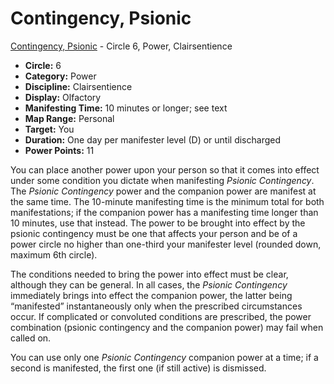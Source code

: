 # Contingency, Psionic

[Contingency, Psionic](/Psionics/C/ContingencyPsionic.md) - Circle 6, Power, Clairsentience

- **Circle:** 6
- **Category:** Power
- **Discipline:** Clairsentience
- **Display:** Olfactory
- **Manifesting Time:** 10 minutes or longer; see text
- **Map Range:** Personal
- **Target:** You
- **Duration:** One day per manifester level (D) or until discharged
- **Power Points:** 11

You can place another power upon your person so that it comes into effect under some condition you dictate when manifesting *Psionic Contingency*. The *Psionic Contingency* power and the companion power are manifest at the same time. The 10-minute manifesting time is the minimum total for both manifestations; if the companion power has a manifesting time longer than 10 minutes, use that instead. The power to be brought into effect by the psionic contingency must be one that affects your person and be of a power circle no higher than one-third your manifester level (rounded down, maximum 6th circle).

The conditions needed to bring the power into effect must be clear, although they can be general. In all cases, the *Psionic Contingency* immediately brings into effect the companion power, the latter being “manifested” instantaneously only when the prescribed circumstances occur. If complicated or convoluted conditions are prescribed, the power combination (psionic contingency and the companion power) may fail when called on.

You can use only one *Psionic Contingency* companion power at a time; if a second is manifested, the first one (if still active) is dismissed.
